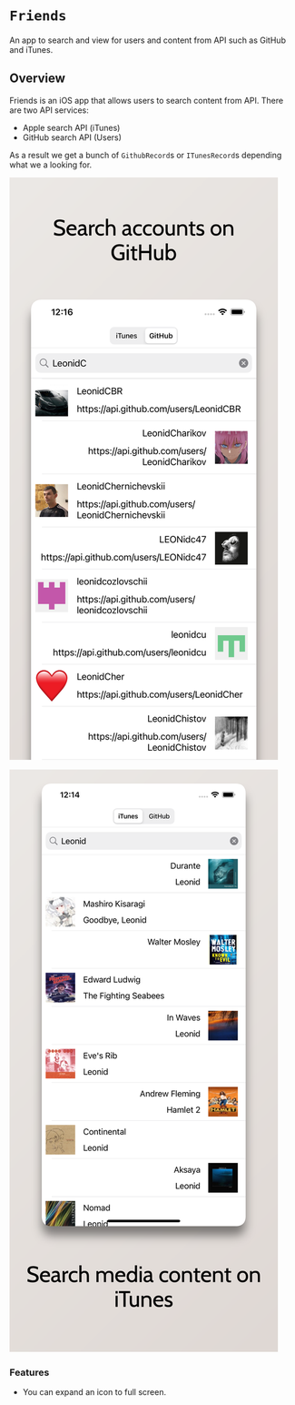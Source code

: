 # ``Friends``

An app to search and view for users and content from API such as GitHub and iTunes.

## Overview

Friends is an iOS app that allows users to search content from API.
There are two API services:
- Apple search API (iTunes)
- GitHub search API (Users)

As a result we get a bunch of ``GithubRecord``s or ``ITunesRecord``s depending what we a looking for.

![An illustration displaying the UI for finding of contents on GitHub.](docs/images/github@3x.png)

![An illustration displaying the UI for finding of contents on iTunes.](docs/images/itunes@3x.png)

### Features

- You can expand an icon to full screen.

